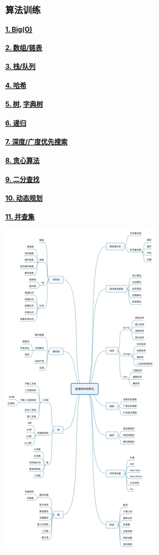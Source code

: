 # 算法训练



## [1. Big(O)](./doc/big-o.md)



## [2. 数组/链表](./doc/list.md)



## [3. 栈/队列](./doc/stack-queue.md)



## [4. 哈希](./doc/map-set.md)



## [5. 树](./doc/tree.md), [字典树](./doc/trie-tree.md)



## [6. 递归](./doc/recursion.md)



## [7. 深度/广度优先搜索](doc/dbfs.md)



## [8. 贪心算法](./doc/greedy.md)



## [9. 二分查找](./doc/search.md)



## [10. 动态规划](./doc/dp.md)



## [11. 并查集](./doc/dp.md)

![](./images/leetcode-00.jpg)